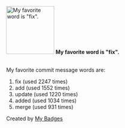 <img src="https://my-badges.github.io/my-badges/favorite-word.png" alt="My favorite word is &quot;fix&quot;." title="My favorite word is &quot;fix&quot;." width="128">
<strong>My favorite word is &quot;fix&quot;.</strong>
<br><br>

My favorite commit message words are:

1. fix (used 2247 times)
2. add (used 1552 times)
3. update (used 1220 times)
4. added (used 1034 times)
5. merge (used 931 times)


Created by <a href="https://github.com/my-badges/my-badges">My Badges</a>